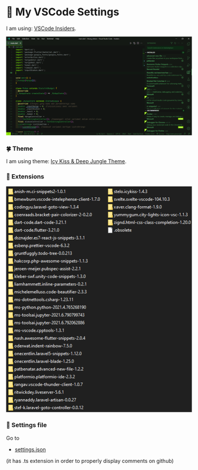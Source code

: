 # 📗 My VSCode Settings

I am using: [VSCode Insiders](https://code.visualstudio.com/insiders/).

![Preview](img/preview.png)

### 🍀 Theme

I am using theme: [Icy Kiss & Deep Jungle Theme](https://marketplace.visualstudio.com/items?itemName=stelo.icykiss).

### 🧶 Extensions

![Extensions](img/extensions.png)

### 🧩 Settings file

Go to

- [settings.json](settings.ts)

(it has .ts extension in order to properly display comments on github)
